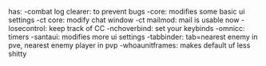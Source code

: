 has:
-combat log clearer: to prevent bugs
-core: modifies some basic ui settings
-ct core: modify chat window
-ct mailmod: mail is usable now
-losecontrol: keep track of CC
-nchoverbind: set your keybinds
-omnicc: timers
-santaui: modifies more ui settings
-tabbinder: tab=nearest enemy in pve, nearest enemy player in pvp
-whoaunitframes: makes default uf less shitty